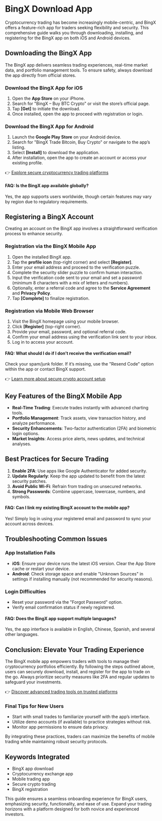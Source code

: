 # BingX Download App  

Cryptocurrency trading has become increasingly mobile-centric, and BingX offers a feature-rich app for traders seeking flexibility and security. This comprehensive guide walks you through downloading, installing, and registering for the BingX app on both iOS and Android devices.  

## Downloading the BingX App  

The BingX app delivers seamless trading experiences, real-time market data, and portfolio management tools. To ensure safety, always download the app directly from official stores.  

### Download the BingX App for iOS  

1. Open the **App Store** on your iPhone.  
2. Search for "BingX – Buy BTC Crypto" or visit the store’s official page.  
3. Tap **[Get]** to initiate the download.  
4. Once installed, open the app to proceed with registration or login.  

### Download the BingX App for Android  

1. Launch the **Google Play Store** on your Android device.  
2. Search for "BingX Trade Bitcoin, Buy Crypto" or navigate to the app’s listing.  
3. Select **[Install]** to download the application.  
4. After installation, open the app to create an account or access your existing profile.  

👉 [Explore secure cryptocurrency trading platforms](https://bit.ly/okx-bonus)  

#### FAQ: Is the BingX app available globally?  
Yes, the app supports users worldwide, though certain features may vary by region due to regulatory requirements.  

## Registering a BingX Account  

Creating an account on the BingX app involves a straightforward verification process to enhance security.  

### Registration via the BingX Mobile App  

1. Open the installed BingX app.  
2. Tap the **profile icon** (top-right corner) and select **[Register]**.  
3. Enter your email address and proceed to the verification puzzle.  
4. Complete the security slider puzzle to confirm human interaction.  
5. Input the verification code sent to your email and set a password (minimum 8 characters with a mix of letters and numbers).  
6. Optionally, enter a referral code and agree to the **Service Agreement** and **Privacy Policy**.  
7. Tap **[Complete]** to finalize registration.  

### Registration via Mobile Web Browser  

1. Visit the BingX homepage using your mobile browser.  
2. Click **[Register]** (top-right corner).  
3. Provide your email, password, and optional referral code.  
4. Confirm your email address using the verification link sent to your inbox.  
5. Log in to access your account.  

#### FAQ: What should I do if I don’t receive the verification email?  
Check your spam/junk folder. If it’s missing, use the "Resend Code" option within the app or contact BingX support.  

👉 [Learn more about secure crypto account setup](https://bit.ly/okx-bonus)  

## Key Features of the BingX Mobile App  

- **Real-Time Trading**: Execute trades instantly with advanced charting tools.  
- **Portfolio Management**: Track assets, view transaction history, and analyze performance.  
- **Security Enhancements**: Two-factor authentication (2FA) and biometric login options.  
- **Market Insights**: Access price alerts, news updates, and technical analyses.  

## Best Practices for Secure Trading  

1. **Enable 2FA**: Use apps like Google Authenticator for added security.  
2. **Update Regularly**: Keep the app updated to benefit from the latest security patches.  
3. **Avoid Public Wi-Fi**: Refrain from trading on unsecured networks.  
4. **Strong Passwords**: Combine uppercase, lowercase, numbers, and symbols.  

#### FAQ: Can I link my existing BingX account to the mobile app?  
Yes! Simply log in using your registered email and password to sync your account across devices.  

## Troubleshooting Common Issues  

### App Installation Fails  

- **iOS**: Ensure your device runs the latest iOS version. Clear the App Store cache or restart your device.  
- **Android**: Check storage space and enable "Unknown Sources" in settings if installing manually (not recommended for security reasons).  

### Login Difficulties  

- Reset your password via the "Forgot Password" option.  
- Verify email confirmation status if newly registered.  

#### FAQ: Does the BingX app support multiple languages?  
Yes, the app interface is available in English, Chinese, Spanish, and several other languages.  

## Conclusion: Elevate Your Trading Experience  

The BingX mobile app empowers traders with tools to manage their cryptocurrency portfolios efficiently. By following the steps outlined above, users can securely download, install, and register for the app to trade on the go. Always prioritize security measures like 2FA and regular updates to safeguard your investments.  

👉 [Discover advanced trading tools on trusted platforms](https://bit.ly/okx-bonus)  

### Final Tips for New Users  
- Start with small trades to familiarize yourself with the app’s interface.  
- Utilize demo accounts (if available) to practice strategies without risk.  
- Monitor app permissions to ensure data privacy.  

By integrating these practices, traders can maximize the benefits of mobile trading while maintaining robust security protocols.  

## Keywords Integrated  
- BingX app download  
- Cryptocurrency exchange app  
- Mobile trading app  
- Secure crypto trading  
- BingX registration  

This guide ensures a seamless onboarding experience for BingX users, emphasizing security, functionality, and ease of use. Expand your trading horizons with a platform designed for both novice and experienced investors.